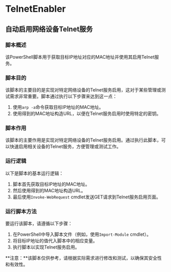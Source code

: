 # TelnetEnabler
## 自动启用网络设备Telnet服务

### 脚本概述

该PowerShell脚本用于获取目标IP地址对应的MAC地址并使用其启用Telnet服务。

### 脚本目的

该脚本的主要目的是实现对特定网络设备的Telnet服务启用，这对于某些管理或测试需求非常重要。脚本通过执行以下步骤来达到这一点：

1. 使用`arp -a`命令获取目标IP地址的MAC地址。
2. 使用得到的MAC地址构造URL，以便在Telnet服务启用时使用特定的密钥。

### 脚本作用

该脚本的主要作用是实现对特定网络设备的Telnet服务启用。通过执行此脚本，可以快速启用相关设备的Telnet服务，方便管理或测试工作。

### 运行逻辑

以下是脚本的基本运行逻辑：

1. 脚本首先获取目标IP地址的MAC地址。
2. 然后使用得到的MAC地址构造URL。
3. 最后使用`Invoke-WebRequest` cmdlet发送GET请求到Telnet服务启用页面。

### 运行脚本方法

要运行该脚本，请遵循以下步骤：

1. 在PowerShell中导入脚本文件（例如，使用`Import-Module` cmdlet）。
2. 将目标IP地址的值代入脚本中的相应变量。
3. 执行脚本以实现Telnet服务启用。

**注意：**该脚本仅供参考，请根据实际需求进行修改和测试，以确保其安全性和有效性。
